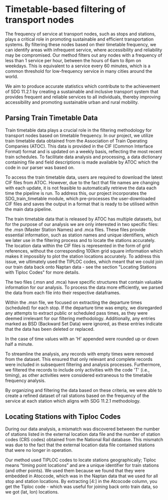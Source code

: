 # Timetable-based filtering of transport nodes

The frequency of service at transport nodes, such as stops and stations, plays a critical role in promoting sustainable and efficient transportation systems. By filtering these nodes based on their timetable frequency, we can identify areas with infrequent service, where accessibility and reliability may be compromised. Our method filters out any nodes with a frequency of less than 1 service per hour, between the hours of 6am to 8pm on weekdays. This is equivalent to a service every 60 minutes, which is a common threshold for low-frequency service in many cities around the world.

We aim to produce accurate statistics which contribute to the achievement of SDG 11.2.1 by creating a sustainable and inclusive transport system that provides frequent and reliable services to all individuals, thereby improving accessibility and promoting sustainable urban and rural mobility.

## Parsing Train Timetable Data

Train timetable data plays a crucial role in the filtering methodology for transport nodes based on timetable frequency. In our project, we utilize train timetable data obtained from the Association of Train Operating Companies (ATOC). This data is provided in the CIF (Common Interface Format) format and is updated on a weekly basis, reflecting the most recent train schedules. To facilitate data analysis and processing, a data dictionary containing file and field descriptions is made available by ATOC which the code in our parser was based on.

To access the train timetable data, users are required to download the latest CIF files from ATOC. However, due to the fact that file names are changing with each update, it is not feasible to automatically retrieve the data each time the pipeline is run. To address this, our project incorporates the SDG_train_timetable module, which pre-processes the user-downloaded CIF files and saves the output in a format that is ready to be utilised within the main data pipeline.

The train timetable data that is released by ATOC has multiple datasets, but for the purpose of our analysis we are only interested in two specific files: the .msn (Master Station Names) and .mca files. These files provide essential information, such as station names and unique identifiers, which we later use in the filtering process and to locate the stations accurately. The location data within the CIF files is represented in the form of grid references, without the corresponding 100km grid square information which makes it impossibly to plot the station locations accurately. To address this issue, we ultimately used the TIPLOC codes, which meant that we could join our train data back onto Naptan data - see the section "Locating Stations with Tiploc Codes" for more details.

The two files (.msn and .mca) have specific structures that contain valuable information for our analysis. To process the data more efficiently, we parsed the data from each file into their respective dataframes.

Within the .msn file, we focused on extracting the departure times (scheduled) for each stop. If the departure time was empty, we disregarded any attempts to extract public or scheduled pass times, as they were deemed irrelevant for our filtering methodology. Additionally, any entries marked as BSD (Backward Set Data) were ignored, as these entries indicate that the data has been deleted or replaced.

In the case of time values with an 'H' appended were rounded up or down half a minute.

To streamline the analysis, any records with empty times were removed from the dataset. This ensured that only relevant and complete records were included in subsequent filtering and analysis processes. Furthermore, we filtered the records to include only activities with the code 'T' (i.e., timing), as other activities were considered extraneous to the timetable frequency analysis.

By organizing and filtering the data based on these criteria, we were able to create a refined dataset of rail stations based on the frequency of the service at each station which aligns with SDG 11.2.1 methodology.

## Locating Stations with Tiploc Codes

During our data analysis, a mismatch was discovered between the number of stations listed in the external location data file and the number of station codes (CRS codes) obtained from the National Rail database. This mismatch was due to the fact that the external location data file contained stations that were no longer in operation. 

Our method used TIPLOC codes to locate stations geographically; Tiploc means “timing point locations” and are a unique identifier for train stations (and other points). We used them because we found that they were embedded in Atoccode, which was in the Naptan data that we used for all stop and station locations. By extracting [4:] in the Atcocode column, you get the Tiploc code - which was useful for joining back onto train data, so we got (lat, lon) locations. 

